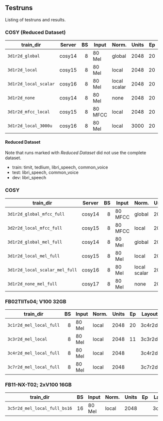 ## Testruns
Listing of testruns and results.


### COSY (Reduced Dataset)
| train_dir             | Server | BS | Input   | Norm.        | Units | Ep | Layout | Loss   | MED   |   WER | Notes          |
|-----------------------|--------|---:|---------|--------------|------:|---:|-------:|-------:|------:|------:|----------------|
| `3d1r2d_global`       | cosy14 |  8 | 80 Mel  | global       |  2048 | 20 | 3d1r2d | 30.594 | 0.113 | 0.319 |                |
| `3d1r2d_local`        | cosy15 |  8 | 80 Mel  | local        |  2048 | 20 | 3d1r2d | 29.022 | 0.107 | 0.309 |                |
| `3d1r2d_local_scalar` | cosy16 |  8 | 80 Mel  | local scalar |  2048 | 20 | 3d1r2d | 31.882 | 0.114 | 0.321 |                |
| `3d1r2d_none`         | cosy14 |  8 | 80 Mel  | none         |  2048 | 20 | 3d1r2d | 29.604 | 0.112 | 0.317 |                |
| `3d1r2d_mfcc_local`   | cosy15 |  8 | 80 MFCC | local        |  2048 | 20 | 3d1r2d | 24.633 | 0.088 | 0.255 |                |
| `3d1r2d_local_3000u`  | cosy16 |  8 | 80 Mel  | local        |  3000 | 20 | 3d1r2d | 34.556 | 0.102 | 0.290 |                |


#### Reduced Dataset
Note that runs marked with *Reduced Dataset* did not use the complete dataset.
* train: timit, tedlium, libri_speech, common_voice
* test: libri_speech, common_voice
* dev: libri_speech


### COSY
| train_dir                      | Server | BS | Input   | Norm.        | Units | Ep | Layout | Loss   | MED   | WER   | Notes          |
|--------------------------------|--------|---:|---------|--------------|------:|---:|-------:|-------:|------:|------:|----------------|
| `3d1r2d_global_mfcc_full`      | cosy14 |  8 | 80 MFCC | global       |  2048 | 20 | 3d1r2d | 25.606 | 0.106 | 0.304 |                |
| `3d2r2d_local_mfcc_full`       | cosy15 |  8 | 80 MFCC | local        |  2048 | 16 | 3d2r2d | 18.988 | 0.074 | 0.211 | Stopped early. |
| `3d1r2d_global_mel_full`       | cosy14 |  8 | 80 Mel  | global       |  2048 | 20 | 3d1r2d |        |       |       |                |
| `3d1r2d_local_mel_full`        | cosy15 |  8 | 80 Mel  | local        |  2048 | 20 | 3d1r2d |        |       |       |                |
| `3d1r2d_local_scalar_mel_full` | cosy16 |  8 | 80 Mel  | local scalar |  2048 | 20 | 3d1r2d |        |       |       |                |
| `3d1r2d_none_mel_full`         | cosy17 |  8 | 80 Mel  | none         |  2048 | 20 | 3d1r2d |        |       |       |                |


### FB02TIITs04; V100 32GB
| train_dir               | BS | Input   | Norm. | Units | Ep | Layout | Loss  | MED   | WER    | Notes                 |
|-------------------------|---:|---------|-------|------:|---:|-------:|------:|------:|-------:|-----------------------|
| `3c1r2d_mel_local_full` |  8 | 80 Mel  | local |  2048 | 20 | 3c4r2d | 25.43 | 0.083 | 0.2412 |                       |
| `3c3r2d_mel_local`      |  8 | 80 Mel  | local |  2048 | 11 | 3c3r2d | 17.32 | 0.062 | 0.1762 | Stopped early.        |
| `3c4r2d_mel_local_full` |  8 | 80 Mel  | local |  2048 |    | 3c4r2d |       |       |        |                       |
| `3c7r2d_mel_local_full` |  8 | 80 Mel  | local |  2048 |    | 3c7r2d |       |       |        |                       |


### FB11-NX-T02; 2xV100 16GB
| train_dir                    | BS | Input   | Norm. | Units | Ep | Layout | Loss | MED | WER | Notes                 |
|------------------------------|---:|---------|-------|------:|---:|-------:|-----:|----:|----:|-----------------------|
| `3c5r2d_mel_local_full_bs16` | 16 | 80 Mel  | local |  2048 |    | 3c5r2d |      |     |     |                       |



